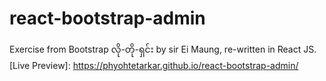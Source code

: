 # react-bootstrap-admin
Exercise from Bootstrap လို-တို-ရှင်း by sir Ei Maung, re-written in React JS. [Live Preview]: https://phyohtetarkar.github.io/react-bootstrap-admin/
